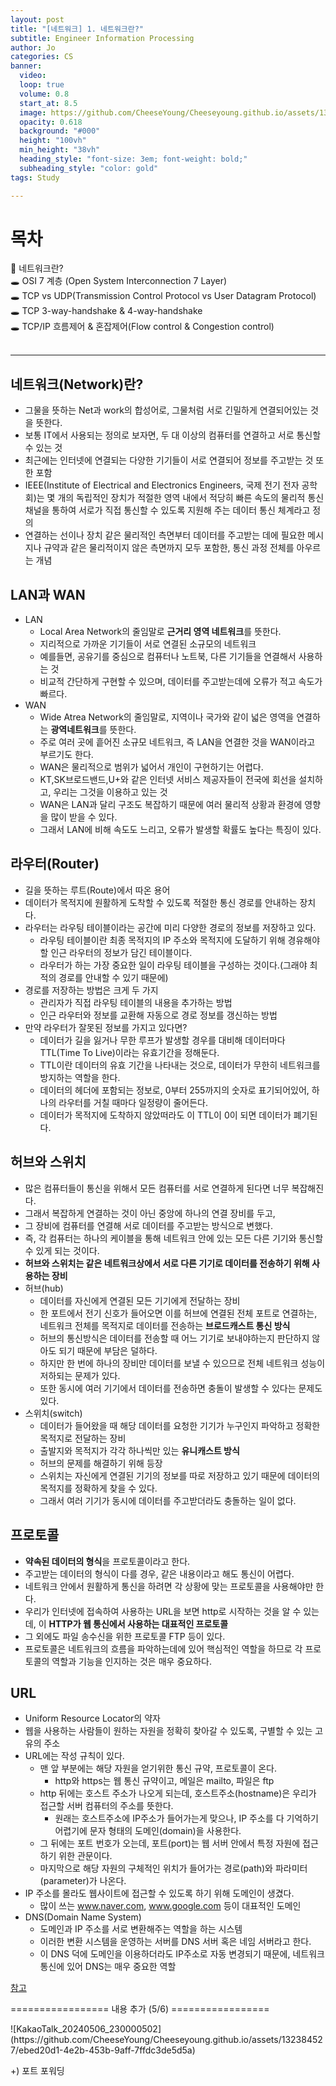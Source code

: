 ```yaml
---
layout: post
title: "[네트워크] 1. 네트워크란?"
subtitle: Engineer Information Processing
author: Jo
categories: CS
banner:
  video: 
  loop: true
  volume: 0.8
  start_at: 8.5
  image: https://github.com/CheeseYoung/Cheeseyoung.github.io/assets/132384527/2a809881-ea0c-41df-bfb1-91e1acc0c0e1
  opacity: 0.618
  background: "#000"
  height: "100vh"
  min_height: "38vh"
  heading_style: "font-size: 3em; font-weight: bold;"
  subheading_style: "color: gold"
tags: Study

---
```


# 목차
📌 네트워크란? <br>
🕳 OSI 7 계층 (Open System Interconnection 7 Layer) <br>
🕳 TCP vs UDP(Transmission Control Protocol vs User Datagram Protocol) <br>
🕳 TCP 3-way-handshake & 4-way-handshake <br>
🕳 TCP/IP 흐름제어 & 혼잡제어(Flow control & Congestion control) <br>
<br>
<hr>


## 네트워크(Network)란?
- 그물을 뜻하는 Net과 work의 합성어로, 그물처럼 서로 긴밀하게 연결되어있는 것을 뜻한다.
- 보통 IT에서 사용되는 정의로 보자면, 두 대 이상의 컴퓨터를 연결하고 서로 통신할 수 있는 것
- 최근에는 인터넷에 연결되는 다양한 기기들이 서로 연결되어 정보를 주고받는 것 또한 포함
- IEEE(Institute of Electrical and Electronics Engineers, 국제 전기 전자 공학회)는
  몇 개의 독립적인 장치가 적절한 영역 내에서 적당히 빠른 속도의 물리적 통신 채널을 통하여 서로가 직접 통신할 수 있도록 지원해 주는 데이터 통신 체계라고 정의
- 연결하는 선이나 장치 같은 물리적인 측면부터 데이터를 주고받는 데에 필요한 메시지나 규약과 같은 물리적이지 않은 측면까지 모두 포함한, 통신 과정 전체를 아우르는 개념

## LAN과 WAN
- LAN
  - Local Area Network의 줄임말로 <b>근거리 영역 네트워크</b>를 뜻한다.
  - 지리적으로 가까운 기기들이 서로 연결된 소규모의 네트워크
  - 예를들면, 공유기를 중심으로 컴퓨터나 노트북, 다른 기기들을 연결해서 사용하는 것
  - 비교적 간단하게 구현할 수 있으며, 데이터를 주고받는데에 오류가 적고 속도가 빠르다.
- WAN
  - Wide Atrea Network의 줄임말로, 지역이나 국가와 같이 넓은 영역을 연결하는 <b>광역네트워크</b>를 뜻한다.
  - 주로 여러 곳에 흩어진 소규모 네트워크, 즉 LAN을 연결한 것을 WAN이라고 부르기도 한다.
  - WAN은 물리적으로 범위가 넓어서 개인이 구현하기는 어렵다.
  - KT,SK브로드밴드,U+와 같은 인터넷 서비스 제공자들이 전국에 회선을 설치하고, 우리는 그것을 이용하고 있는 것
  - WAN은 LAN과 달리 구조도 복잡하기 때문에 여러 물리적 상황과 환경에 영향을 많이 받을 수 있다.
  - 그래서 LAN에 비해 속도도 느리고, 오류가 발생할 확률도 높다는 특징이 있다.

## 라우터(Router)
- 길을 뜻하는 루트(Route)에서 따온 용어
- 데이터가 목적지에 원활하게 도착할 수 있도록 적절한 통신 경로를 안내하는 장치다.
- 라우터는 라우팅 테이블이라는 공간에 미리 다양한 경로의 정보를 저장하고 있다.
  - 라우팅 테이블이란 최종 목적지의 IP 주소와 목적지에 도달하기 위해 경유해야할 인근 라우터의 정보가 담긴 테이블이다.
  - 라우터가 하는 가장 중요한 일이 라우팅 테이블을 구성하는 것이다.(그래야 최적의 경로를 안내할 수 있기 때문에)
- 경로를 저장하는 방법은 크게 두 가지
  - 관리자가 직접 라우팅 테이블의 내용을 추가하는 방법
  - 인근 라우터와 정보를 교환해 자동으로 경로 정보를 갱신하는 방법
- 만약 라우터가 잘못된 정보를 가지고 있다면?
  - 데이터가 길을 잃거나 무한 루프가 발생할 경우를 대비해 데이터마다 TTL(Time To Live)이라는 유효기간을 정해둔다.
  - TTL이란 데이터의 유효 기간을 나타내는 것으로, 데이터가 무한히 네트워크를 방지하는 역할을 한다.
  - 데이터의 헤더에 포함되는 정보로, 0부터 255까지의 숫자로 표기되어있어, 하나의 라우터를 거칠 때마다 일정량이 줄어든다.
  - 데이터가 목적지에 도착하지 않았떠라도 이 TTL이 0이 되면 데이터가 폐기된다.

## 허브와 스위치
- 많은 컴퓨터들이 통신을 위해서 모든 컴퓨터를 서로 연결하게 된다면 너무 복잡해진다.
- 그래서 복잡하게 연결하는 것이 아닌 중앙에 하나의 연결 장비를 두고,
- 그 장비에 컴퓨터를 연결해 서로 데이터를 주고받는 방식으로 변했다.
- 즉, 각 컴퓨터는 하나의 케이블을 통해 네트워크 안에 있는 모든 다른 기기와 통신할 수 있게 되는 것이다.
- <b>허브와 스위치는 같은 네트워크상에서 서로 다른 기기로 데이터를 전송하기 위해 사용하는 장비</b>
- 허브(hub)
  - 데이터를 자신에게 연결된 모든 기기에게 전달하는 장비
  - 한 포트에서 전기 신호가 들어오면 이를 허브에 연결된 전체 포트로 연결하는, 네트워크 전체를 목적지로 데이터를 전송하는 <b>브로드캐스트 통신 방식</b>
  - 허브의 통신방식은 데이터를 전송할 때 어느 기기로 보내야하는지 판단하지 않아도 되기 때문에 부담은 덜하다.
  - 하지만 한 번에 하나의 장비만 데이터를 보낼 수 있으므로 전체 네트워크 성능이 저하되는 문제가 있다.
  - 또한 동시에 여러 기기에서 데이터를 전송하면 충돌이 발생할 수 있다는 문제도 있다.
- 스위치(switch)
  - 데이터가 들어왔을 때 해당 데이터를 요청한 기기가 누구인지 파악하고 정확한 목적지로 전달하는 장비
  - 출발지와 목적지가 각각 하나씩만 있는 <b>유니캐스트 방식</b>
  - 허브의 문제를 해결하기 위해 등장
  - 스위치는 자신에게 연결된 기기의 정보를 따로 저장하고 있기 때문에 데이터의 목적지를 정확하게 찾을 수 있다.
  - 그래서 여러 기기가 동시에 데이터를 주고받더라도 충돌하는 일이 없다.

## 프로토콜
- <b>약속된 데이터의 형식</b>을 프로토콜이라고 한다.
- 주고받는 데이터의 형식이 다를 경우, 같은 내용이라고 해도 통신이 어렵다.
- 네트워크 안에서 원활하게 통신을 하려면 각 상황에 맞는 프로토콜을 사용해야만 한다.
- 우리가 인터넷에 접속하여 사용하는 URL을 보면 http로 시작하는 것을 알 수 있는데, 이 <b>HTTP가 웹 통신에서 사용하는 대표적인 프로토콜</b>
- 그 외에도 파일 송수신을 위한 프로토콜 FTP 등이 있다.
- 프로토콜은 네트워크의 흐름을 파악하는데에 있어 핵심적인 역할을 하므로 각 프로토콜의 역할과 기능을 인지하는 것은 매우 중요하다.

## URL
- Uniform Resource Locator의 약자
- 웹을 사용하는 사람들이 원하는 자원을 정확히 찾아갈 수 있도록, 구별할 수 있는 고유의 주소
- URL에는 작성 규칙이 있다.
  - 맨 앞 부분에는 해당 자원을 얻기위한 통신 규약, 프로토콜이 온다.
    - http와 https는 웹 통신 규약이고, 메일은 mailto, 파일은 ftp
  - http 뒤에는 호스트 주소가 나오게 되는데, 호스트주소(hostname)은 우리가 접근할 서버 컴퓨터의 주소를 뜻한다.
    - 원래는 호스트주소에 IP주소가 들어가는게 맞으나, IP 주소를 다 기억하기어렵기에 문자 형태의 도메인(domain)을 사용한다.
  - 그 뒤에는 포트 번호가 오는데, 포트(port)는 웹 서버 안에서 특정 자원에 접근하기 위한 관문이다.
  - 마지막으로 해당 자원의 구체적인 위치가 들어가는 경로(path)와 파라미터(parameter)가 나온다.
- IP 주소를 몰라도 웹사이트에 접근할 수 있도록 하기 위해 도메인이 생겼다.
  - 많이 쓰는 www.naver.com, www.google.com 등이 대표적인 도메인
- DNS(Domain Name System)
  - 도메인과 IP 주소를 서로 변환해주는 역할을 하는 시스템
  - 이러한 변환 시스템을 운영하는 서버를 DNS 서버 혹은 네임 서버라고 한다.
  - 이 DNS 덕에 도메인을 이용하더라도 IP주소로 자동 변경되기 때문에, 네트워크 통신에 있어 DNS는 매우 중요한 역할


<a href = "https://www.whatap.io/ko/blog/160/index.html">참고</a>


<p> ================= 내용 추가 (5/6) ================= </p>
![KakaoTalk_20240506_230000502](https://github.com/CheeseYoung/Cheeseyoung.github.io/assets/132384527/ebed20d1-4e2b-453b-9aff-7ffdc3de5d5a)

+) 포트 포워딩








